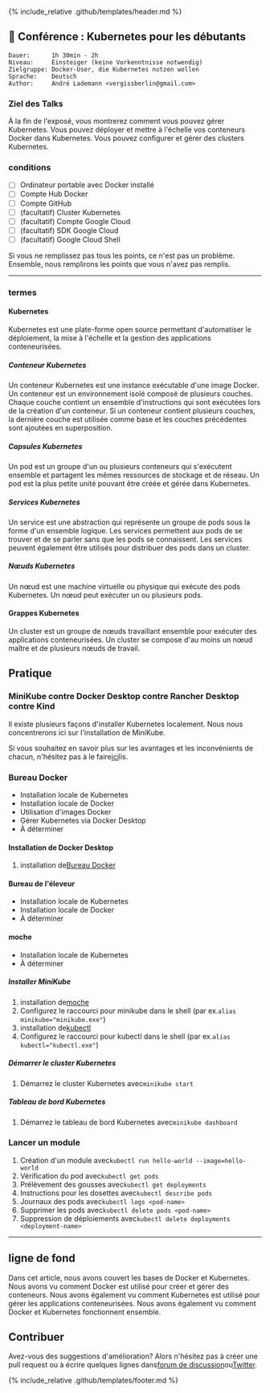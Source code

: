 {% include_relative .github/templates/header.md %}

## 💬 Conférence : Kubernetes pour les débutants

```text
Dauer:      1h 30min - 2h
Niveau:     Einsteiger (keine Vorkenntnisse notwendig)
Zielgruppe: Docker-User, die Kubernetes nutzen wollen
Sprache:    Deutsch
Author:     André Lademann <vergissberlin@gmail.com>
```

### Ziel des Talks

À la fin de l'exposé, vous montrerez comment vous pouvez gérer Kubernetes. Vous pouvez déployer et mettre à l'échelle vos conteneurs Docker dans Kubernetes. Vous pouvez configurer et gérer des clusters Kubernetes.

### conditions

-   [ ] Ordinateur portable avec Docker installé
-   [ ] Compte Hub Docker
-   [ ] Compte GitHub
-   [ ] (facultatif) Cluster Kubernetes
-   [ ] (facultatif) Compte Google Cloud
-   [ ] (facultatif) SDK Google Cloud
-   [ ] (facultatif) Google Cloud Shell

Si vous ne remplissez pas tous les points, ce n'est pas un problème. Ensemble, nous remplirons les points que vous n'avez pas remplis.

* * *

### termes

#### Kubernetes

Kubernetes est une plate-forme open source permettant d'automatiser le déploiement, la mise à l'échelle et la gestion des applications conteneurisées.

##### Conteneur Kubernetes

Un conteneur Kubernetes est une instance exécutable d'une image Docker. Un conteneur est un environnement isolé composé de plusieurs couches. Chaque couche contient un ensemble d'instructions qui sont exécutées lors de la création d'un conteneur. Si un conteneur contient plusieurs couches, la dernière couche est utilisée comme base et les couches précédentes sont ajoutées en superposition.

##### Capsules Kubernetes

Un pod est un groupe d'un ou plusieurs conteneurs qui s'exécutent ensemble et partagent les mêmes ressources de stockage et de réseau. Un pod est la plus petite unité pouvant être créée et gérée dans Kubernetes.

##### Services Kubernetes

Un service est une abstraction qui représente un groupe de pods sous la forme d'un ensemble logique. Les services permettent aux pods de se trouver et de se parler sans que les pods se connaissent. Les services peuvent également être utilisés pour distribuer des pods dans un cluster.

##### Nœuds Kubernetes

Un nœud est une machine virtuelle ou physique qui exécute des pods Kubernetes. Un nœud peut exécuter un ou plusieurs pods.

#### Grappes Kubernetes

Un cluster est un groupe de nœuds travaillant ensemble pour exécuter des applications conteneurisées. Un cluster se compose d'au moins un nœud maître et de plusieurs nœuds de travail.

## Pratique

### MiniKube contre Docker Desktop contre Rancher Desktop contre Kind

Il existe plusieurs façons d'installer Kubernetes localement. Nous nous concentrerons ici sur l'installation de MiniKube.

Si vous souhaitez en savoir plus sur les avantages et les inconvénients de chacun, n'hésitez pas à le faire[ici](https://itnext.io/goodbye-docker-desktop-hello-minikube-3649f2a1c469)lis.

### Bureau Docker

-   Installation locale de Kubernetes
-   Installation locale de Docker
-   Utilisation d'images Docker
-   Gérer Kubernetes via Docker Desktop
-   À déterminer

#### Installation de Docker Desktop

1.  installation de[Bureau Docker](https://www.docker.com/products/docker-desktop)

#### Bureau de l'éleveur

-   Installation locale de Kubernetes
-   Installation locale de Docker
-   À déterminer

#### moche

-   Installation locale de Kubernetes
-   À déterminer

##### Installer MiniKube

1.  installation de[moche](https://minikube.sigs.k8s.io/docs/start/)
2.  Configurez le raccourci pour minikube dans le shell (par ex.`alias minikube="minikube.exe"`)
3.  installation de[kubectl](https://kubernetes.io/docs/tasks/tools/install-kubectl/)
4.  Configurez le raccourci pour kubectl dans le shell (par ex.`alias kubectl="kubectl.exe"`)

##### Démarrer le cluster Kubernetes

1.  Démarrez le cluster Kubernetes avec`minikube start`

##### Tableau de bord Kubernetes

1.  Démarrez le tableau de bord Kubernetes avec`minikube dashboard`

### Lancer un module

1.  Création d'un module avec`kubectl run hello-world --image=hello-world`
2.  Vérification du pod avec`kubectl get pods`
3.  Prélèvement des gousses avec`kubectl get deployments`
4.  Instructions pour les dosettes avec`kubectl describe pods`
5.  Journaux des pods avec`kubectl logs <pod-name>`
6.  Supprimer les pods avec`kubectl delete pods <pod-name>`
7.  Suppression de déploiements avec`kubectl delete deployments <deployment-name>`

* * *

## ligne de fond

Dans cet article, nous avons couvert les bases de Docker et Kubernetes. Nous avons vu comment Docker est utilisé pour créer et gérer des conteneurs. Nous avons également vu comment Kubernetes est utilisé pour gérer les applications conteneurisées. Nous avons également vu comment Docker et Kubernetes fonctionnent ensemble.

## Contribuer

Avez-vous des suggestions d'amélioration? Alors n'hésitez pas à créer une pull request ou à écrire quelques lignes dans[forum de discussion](https://github.com/vergissberlin/talk-docker/discussions)ou[Twitter](https://twitter.com/vergissberlin).

{% include_relative .github/templates/footer.md %}
